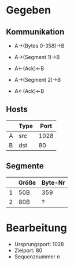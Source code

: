 # Gegeben

## Kommunikation

- A$\to$(Bytes 0-358)$\to$B

- A$\to$(Segment 1)$\to$B
- A$\gets$(Ack)$\gets$B
- A$\to$(Segment 2)$\to$B
- A$\gets$(Ack)$\gets$B

## Hosts


|  | Type | Port |
| ---- | ---- | ---- |
| A | src | 1028 |
| B | dst | 80 |

## Segmente

|  | Größe | Byte-Nr |
| ---- | ---- | ---- |
| 1 | 50B | 359 |
| 2 | 80B | ? |

# Bearbeitung

- Ursprungsport: 1028
- Zielport: 80
- Sequenznummer $n$
